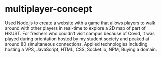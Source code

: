 # multiplayer-concept

Used Node.js to create a website with a game that allows players to walk around with other players in real-time to explore a 2D map of part of HKUST. For freshers who couldn’t visit campus because of Covid, it was played during orientation hosted by my student society and peaked at around 80 simultaneous connections. Applied technologies including hosting a VPS, JavaScript, HTML, CSS, Socket.io, NPM, Buying a domain.
